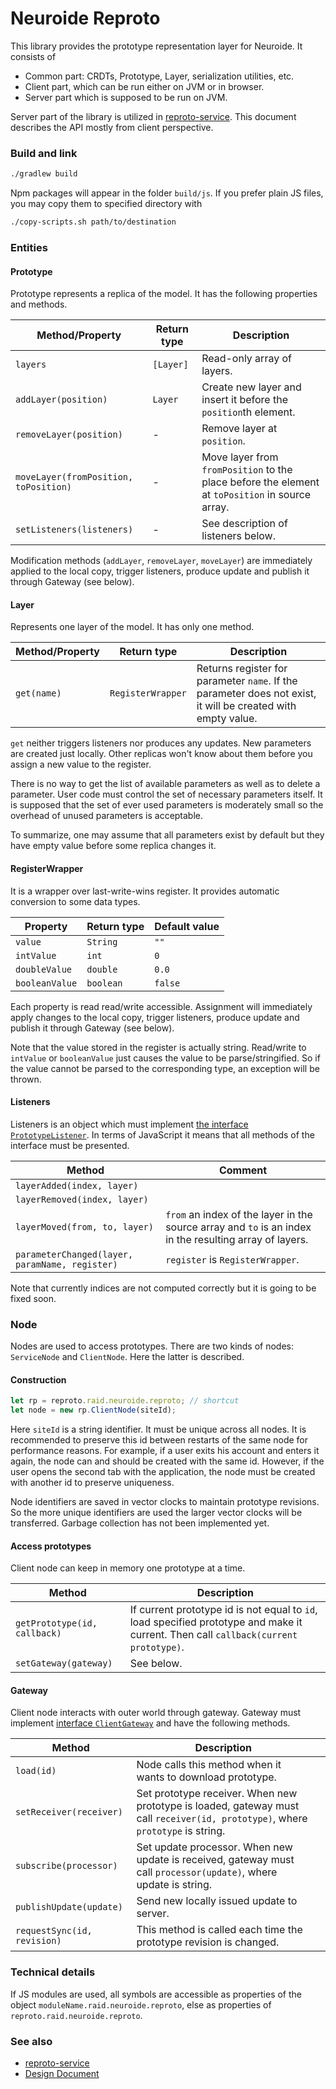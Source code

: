 Neuroide Reproto
================

This library provides the prototype representation layer for Neuroide. It consists of

* Common part: CRDTs, Prototype, Layer, serialization utilities, etc.
* Client part, which can be run either on JVM or in browser.
* Server part which is supposed to be run on JVM.

Server part of the library is utilized in [reproto-service](https://github.com/Web-networks/reproto-service). This document describes the API mostly from client perspective.

### Build and link

```sh
./gradlew build
```

Npm packages will appear in the folder `build/js`. If you prefer plain JS files, you may copy them to specified directory with

```sh
./copy-scripts.sh path/to/destination
```

### Entities

#### Prototype

Prototype represents a replica of the model. It has the following properties and methods.

| Method/Property                       | Return type | Description                                                  |
| ------------------------------------- | ----------- | ------------------------------------------------------------ |
| `layers`                              | `[Layer]`   | Read-only array of layers.                                   |
| `addLayer(position)`                  | `Layer`     | Create new layer and insert it before the `position`th element. |
| `removeLayer(position)`               | -           | Remove layer at `position`.                                  |
| `moveLayer(fromPosition, toPosition)` | -           | Move layer from `fromPosition` to the place before the element at `toPosition` in source array. |
| `setListeners(listeners)`             | -           | See description of listeners below.                          |

Modification methods (`addLayer`, `removeLayer`, `moveLayer`) are immediately applied to the local copy, trigger listeners, produce update and publish it through Gateway (see below).

#### Layer

Represents one layer of the model. It has only one method.

| Method/Property | Return type       | Description                                                  |
| --------------- | ----------------- | ------------------------------------------------------------ |
| `get(name)`     | `RegisterWrapper` | Returns register for parameter `name`. If the parameter does not exist, it will be created with empty value. |

`get` neither triggers listeners nor produces any updates. New parameters are created just locally. Other replicas won't know about them before you assign a new value to the register.

There is no way to get the list of available parameters as well as to delete a parameter. User code must control the set of necessary parameters itself. It is supposed that the set of ever used parameters is moderately small so the overhead of unused parameters is acceptable.

To summarize, one may assume that all parameters exist by default but they have empty value before some replica changes it.

#### RegisterWrapper

It is a wrapper over last-write-wins register. It provides automatic conversion to some data types.

| Property       | Return type | Default value |
| -------------- | ----------- | ------------- |
| `value`        | `String`    | `""`          |
| `intValue`     | `int`       | `0`           |
| `doubleValue`  | `double`    | `0.0`         |
| `booleanValue` | `boolean`   | `false`       |

Each property is read read/write accessible. Assignment will immediately apply changes to the local copy, trigger listeners, produce update and publish it through Gateway (see below).

Note that the value stored in the register is actually string. Read/write to `intValue` or `booleanValue` just causes the value to be parse/stringified. So if the value cannot be parsed to the corresponding type, an exception will be thrown.

#### Listeners

Listeners is an object which must implement [the interface `PrototypeListener`](https://github.com/Web-networks/reproto/blob/master/src/commonMain/kotlin/PrototypeListener.kt). In terms of JavaScript it means that all methods of the interface must be presented.

| Method                                         | Comment                                                      |
| ---------------------------------------------- | ------------------------------------------------------------ |
| `layerAdded(index, layer)`                     |                                                              |
| `layerRemoved(index, layer)`                   |                                                              |
| `layerMoved(from, to, layer)`                  | `from` an index of the layer in the source array and `to` is an index in the resulting array of layers. |
| `parameterChanged(layer, paramName, register)` | `register` is `RegisterWrapper`.                             |

Note that currently indices are not computed correctly but it is going to be fixed soon.

### Node

Nodes are used to access prototypes. There are two kinds of nodes: `ServiceNode` and `ClientNode`. Here the latter is described.

#### Construction

```js
let rp = reproto.raid.neuroide.reproto; // shortcut
let node = new rp.ClientNode(siteId);
```

Here `siteId` is a string identifier. It must be unique across all nodes. It is recommended to preserve this id between restarts of the same node for performance reasons. For example, if a user exits his account and enters it again, the node can and should be created with the same id. However, if the user opens the second tab with the application, the node must be created with another id to preserve uniqueness.

Node identifiers are saved in vector clocks to maintain prototype revisions. So the more unique identifiers are used the larger vector clocks will be transferred. Garbage collection has not been implemented yet.

#### Access prototypes

Client node can keep in memory one prototype at a time.

| Method                       | Description                                                  |
| ---------------------------- | ------------------------------------------------------------ |
| `getPrototype(id, callback)` | If current prototype id is not equal to `id`, load specified prototype and make it current. Then call `callback(current prototype)`. |
| `setGateway(gateway)`        | See below.                                                   |

#### Gateway

Client node interacts with outer world through gateway. Gateway must implement [interface `ClientGateway`](https://github.com/Web-networks/reproto/blob/master/src/commonMain/kotlin/ClientGateway.kt) and have the following methods.

| Method                      | Description                                                  |      |
| --------------------------- | ------------------------------------------------------------ | ---- |
| `load(id)`                  | Node calls this method when it wants to download prototype.  |      |
| `setReceiver(receiver)`     | Set prototype receiver. When new prototype is loaded, gateway must call `receiver(id, prototype)`, where `prototype` is string. |      |
| `subscribe(processor)`      | Set update processor. When new update is received, gateway must call `processor(update)`, where update is string. |      |
| `publishUpdate(update)`     | Send new locally issued update to server.                    |      |
| `requestSync(id, revision)` | This method is called each time the prototype revision is changed. |      |

### Technical details

If JS modules are used, all symbols are accessible as properties of the object `moduleName.raid.neuroide.reproto`, else as properties of `reproto.raid.neuroide.reproto`.

### See also

- [reproto-service](https://github.com/Web-networks/reproto-service)
- [Design Document](https://docs.google.com/document/d/1cHbbvcdDRKtzS8CAxQvWhC8s5-DHV13p52g1_WXXRvo/edit?usp=sharing)
